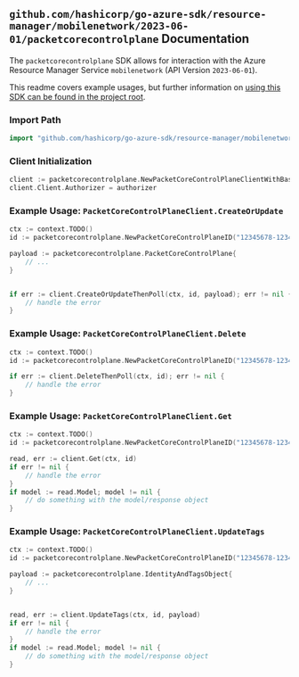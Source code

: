 
## `github.com/hashicorp/go-azure-sdk/resource-manager/mobilenetwork/2023-06-01/packetcorecontrolplane` Documentation

The `packetcorecontrolplane` SDK allows for interaction with the Azure Resource Manager Service `mobilenetwork` (API Version `2023-06-01`).

This readme covers example usages, but further information on [using this SDK can be found in the project root](https://github.com/hashicorp/go-azure-sdk/tree/main/docs).

### Import Path

```go
import "github.com/hashicorp/go-azure-sdk/resource-manager/mobilenetwork/2023-06-01/packetcorecontrolplane"
```


### Client Initialization

```go
client := packetcorecontrolplane.NewPacketCoreControlPlaneClientWithBaseURI("https://management.azure.com")
client.Client.Authorizer = authorizer
```


### Example Usage: `PacketCoreControlPlaneClient.CreateOrUpdate`

```go
ctx := context.TODO()
id := packetcorecontrolplane.NewPacketCoreControlPlaneID("12345678-1234-9876-4563-123456789012", "example-resource-group", "packetCoreControlPlaneValue")

payload := packetcorecontrolplane.PacketCoreControlPlane{
	// ...
}


if err := client.CreateOrUpdateThenPoll(ctx, id, payload); err != nil {
	// handle the error
}
```


### Example Usage: `PacketCoreControlPlaneClient.Delete`

```go
ctx := context.TODO()
id := packetcorecontrolplane.NewPacketCoreControlPlaneID("12345678-1234-9876-4563-123456789012", "example-resource-group", "packetCoreControlPlaneValue")

if err := client.DeleteThenPoll(ctx, id); err != nil {
	// handle the error
}
```


### Example Usage: `PacketCoreControlPlaneClient.Get`

```go
ctx := context.TODO()
id := packetcorecontrolplane.NewPacketCoreControlPlaneID("12345678-1234-9876-4563-123456789012", "example-resource-group", "packetCoreControlPlaneValue")

read, err := client.Get(ctx, id)
if err != nil {
	// handle the error
}
if model := read.Model; model != nil {
	// do something with the model/response object
}
```


### Example Usage: `PacketCoreControlPlaneClient.UpdateTags`

```go
ctx := context.TODO()
id := packetcorecontrolplane.NewPacketCoreControlPlaneID("12345678-1234-9876-4563-123456789012", "example-resource-group", "packetCoreControlPlaneValue")

payload := packetcorecontrolplane.IdentityAndTagsObject{
	// ...
}


read, err := client.UpdateTags(ctx, id, payload)
if err != nil {
	// handle the error
}
if model := read.Model; model != nil {
	// do something with the model/response object
}
```
